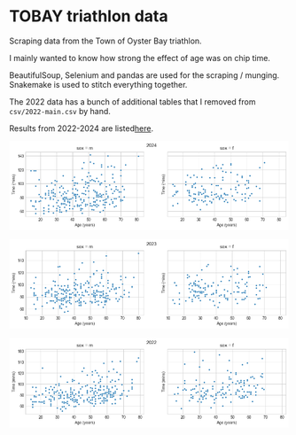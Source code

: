 # TOBAY triathlon data

Scraping data from the Town of Oyster Bay triathlon.

I mainly wanted to know how strong the effect of age was on chip time.

BeautifulSoup, Selenium and pandas are used for the scraping / munging. Snakemake is used to stitch
everything together.

The 2022 data has a bunch of additional tables that I removed from `csv/2022-main.csv` by hand.

Results from 2022-2024 are listed[here](https://runsignup.com/Race/Results/131115#resultSetId-482363;perpage:5000).


![2024](img/2024-age-vs-time.png)

![2023](img/2023-age-vs-time.png)

![2022](img/2022-age-vs-time.png)